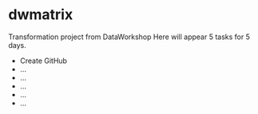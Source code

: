 # dwmatrix
Transformation project from DataWorkshop
Here will appear 5 tasks for 5 days. 
- Create GitHub
- ...
- ...
- ...
- ...
- ...
